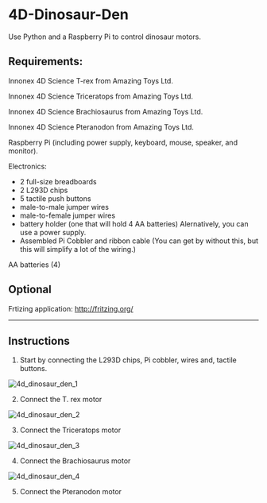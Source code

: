 # 4D-Dinosaur-Den
Use Python and a Raspberry Pi to control dinosaur motors.


## Requirements:
  Innonex 4D Science T-rex from Amazing Toys Ltd.
  
  Innonex 4D Science Triceratops from Amazing Toys Ltd.
  
  Innonex 4D Science Brachiosaurus from Amazing Toys Ltd.
  
  Innonex 4D Science Pteranodon from Amazing Toys Ltd.
  
  Raspberry Pi (including power supply, keyboard, mouse, speaker, and monitor).
  
  Electronics:
   * 2 full-size breadboards
   * 2 L293D chips
   * 5 tactile push buttons
   * male-to-male jumper wires
   * male-to-female jumper wires
   * battery holder (one that will hold 4 AA batteries) Alernatively, you can use a power supply.
   * Assembled Pi Cobbler and ribbon cable (You can get by without this, but this will simplify a lot of the wiring.)
  
  AA batteries (4)

## Optional
  Frtizing application:
  http://fritzing.org/

____________________________________

## Instructions

1) Start by connecting the L293D chips, Pi cobbler, wires and, tactile buttons.

![4d_dinosaur_den_1](https://user-images.githubusercontent.com/13591438/45009658-07dfd200-afcf-11e8-8201-a9c2db7d7b2a.png)

2) Connect the T. rex motor

![4d_dinosaur_den_2](https://user-images.githubusercontent.com/13591438/45010514-a2daab00-afd3-11e8-85e7-264d8f24baf8.png)

3) Connect the Triceratops motor

![4d_dinosaur_den_3](https://user-images.githubusercontent.com/13591438/45010632-2b594b80-afd4-11e8-9426-534f05fe5ad2.png)

4) Connect the Brachiosaurus motor

![4d_dinosaur_den_4](https://user-images.githubusercontent.com/13591438/45011288-65781c80-afd7-11e8-9c8e-f4ab25b609aa.png)

5) Connect the Pteranodon motor


